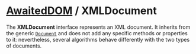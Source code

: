 # [AwaitedDOM](/docs/basic-interfaces/awaited-dom) <span>/</span> XMLDocument

<div class='overview'>The <strong>XMLDocument</strong> interface represents an XML document. It inherits from the generic <a href="/en-US/docs/Web/API/Document" title="The Document interface represents any web page loaded in the browser and serves as an entry point into the web page's content, which is the DOM tree."><code>Document</code></a> and does not add any specific methods or properties to it: nevertheless, several algorithms behave differently with the two types of documents.</div>
